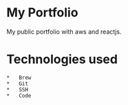 # My Portfolio
My public portfolio with aws and reactjs.

# Technologies used
    *   Brew
    *   Git
    *   SSH
    *   Code
